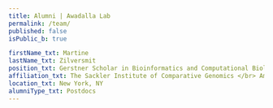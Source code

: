 ```yaml
---
title: Alumni | Awadalla Lab
permalink: /team/
published: false
isPublic_b: true

firstName_txt: Martine
lastName_txt: Zilversmit
position_txt: Gerstner Scholar in Bioinformatics and Computational Biology
affiliation_txt: The Sackler Institute of Comparative Genomics </br> American Museum of Natural History </br>
location_txt: New York, NY
alumniType_txt: Postdocs
---
```

